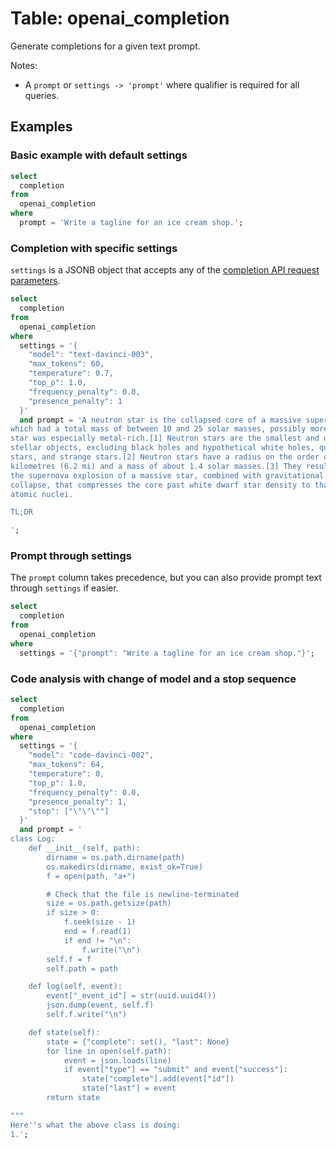 # Table: openai_completion

Generate completions for a given text prompt.

Notes:
* A `prompt` or `settings -> 'prompt'` where qualifier is required for all queries.

## Examples

### Basic example with default settings

```sql
select
  completion
from
  openai_completion
where
  prompt = 'Write a tagline for an ice cream shop.';
```

### Completion with specific settings

`settings` is a JSONB object that accepts any of the [completion API request
parameters](https://beta.openai.com/docs/api-reference/completions/create).

```sql
select
  completion
from
  openai_completion
where
  settings = '{
    "model": "text-davinci-003",
    "max_tokens": 60,
    "temperature": 0.7,
    "top_p": 1.0,
    "frequency_penalty": 0.0,
    "presence_penalty": 1
  }'
  and prompt = 'A neutron star is the collapsed core of a massive supergiant star,
which had a total mass of between 10 and 25 solar masses, possibly more if the
star was especially metal-rich.[1] Neutron stars are the smallest and densest
stellar objects, excluding black holes and hypothetical white holes, quark
stars, and strange stars.[2] Neutron stars have a radius on the order of 10
kilometres (6.2 mi) and a mass of about 1.4 solar masses.[3] They result from
the supernova explosion of a massive star, combined with gravitational
collapse, that compresses the core past white dwarf star density to that of
atomic nuclei.

TL;DR

';
```

### Prompt through settings

The `prompt` column takes precedence, but you can also provide prompt text
through `settings` if easier.

```sql
select
  completion
from
  openai_completion
where
  settings = '{"prompt": "Write a tagline for an ice cream shop."}';
```

### Code analysis with change of model and a stop sequence

```sql
select
  completion
from
  openai_completion
where
  settings = '{
    "model": "code-davinci-002",
    "max_tokens": 64,
    "temperature": 0,
    "top_p": 1.0,
    "frequency_penalty": 0.0,
    "presence_penalty": 1,
    "stop": ["\"\"\""]
  }'
  and prompt = '
class Log:
    def __init__(self, path):
        dirname = os.path.dirname(path)
        os.makedirs(dirname, exist_ok=True)
        f = open(path, "a+")

        # Check that the file is newline-terminated
        size = os.path.getsize(path)
        if size > 0:
            f.seek(size - 1)
            end = f.read(1)
            if end != "\n":
                f.write("\n")
        self.f = f
        self.path = path

    def log(self, event):
        event["_event_id"] = str(uuid.uuid4())
        json.dump(event, self.f)
        self.f.write("\n")

    def state(self):
        state = {"complete": set(), "last": None}
        for line in open(self.path):
            event = json.loads(line)
            if event["type"] == "submit" and event["success"]:
                state["complete"].add(event["id"])
                state["last"] = event
        return state

"""
Here''s what the above class is doing:
1.';
```
